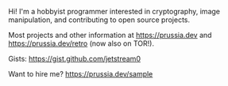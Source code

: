Hi! I'm a hobbyist programmer interested in cryptography, image manipulation, and contributing to open source projects.

Most projects and other information at https://prussia.dev and https://prussia.dev/retro (now also on TOR!).

Gists: https://gist.github.com/jetstream0

Want to hire me? https://prussia.dev/sample
